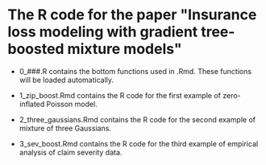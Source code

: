 # The R code for the paper "Insurance loss modeling with gradient tree-boosted mixture models"

- 0_###.R contains the bottom functions used in .Rmd. These functions will be loaded automatically.

- 1_zip_boost.Rmd contains the R code for the first example of zero-inflated Poisson model.

- 2_three_gaussians.Rmd contains the R code for the second example of mixture of three Gaussians.

- 3_sev_boost.Rmd contains the R code for the third example of empirical analysis of claim severity data.
